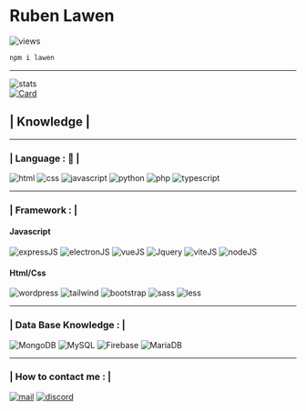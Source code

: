 # Ruben Lawen

![views](https://komarev.com/ghpvc/?username=RubenLawen)

```bash
npm i lawen
```

-----------------

![stats](https://github-readme-stats.vercel.app/api?username=RubenLawen&show_icons=true&theme=blueberry)
<br>
[![Card](https://github-readme-stats.vercel.app/api/pin/?username=RubenLawen&repo=Function-who-doesn-t-exist&theme=blueberry)](https://github.com/RubenLawen/Function-who-doesn-t-exist)

## | Knowledge |

-----------------

### | Language : 🧷 | 
![html](https://img.shields.io/badge/html5%20-%23E34F26.svg?&style=for-the-badge&logo=html5&logoColor=white, "Title")
![css](https://img.shields.io/badge/css3%20-%231572B6.svg?&style=for-the-badge&logo=css3&logoColor=white)
![javascript](https://img.shields.io/badge/javascript%20-%23323330.svg?&style=for-the-badge&logo=javascript&logoColor=%23F7DF1E)
![python](https://img.shields.io/badge/Python-3776AB?style=for-the-badge&logo=python&logoColor=white)
![php](https://img.shields.io/badge/php-%23777BB4.svg?style=for-the-badge&logo=php&logoColor=white)
![typescript](https://img.shields.io/badge/typescript-%23007ACC.svg?style=for-the-badge&logo=typescript&logoColor=white)

-----------------

### | Framework : |

#### Javascript
![expressJS](https://img.shields.io/badge/express.js-%23404d59.svg?style=for-the-badge&logo=express&logoColor=%2361DAFB)
![electronJS](https://img.shields.io/badge/Electron-0881d1?style=for-the-badge&logo=electron&logoColor=white)
![vueJS](https://img.shields.io/badge/vuejs-%2335495e.svg?style=for-the-badge&logo=vuedotjs&logoColor=%234FC08D)
![Jquery](https://img.shields.io/badge/jquery-%230769AD.svg?style=for-the-badge&logo=jquery&logoColor=whit)
![viteJS](https://img.shields.io/badge/vite-%23646CFF.svg?style=for-the-badge&logo=vite&logoColor=white)
![nodeJS](https://img.shields.io/badge/node.js-6DA55F?style=for-the-badge&logo=node.js&logoColor=white)

#### Html/Css
![wordpress](https://img.shields.io/badge/WordPress-%23117AC9.svg?style=for-the-badge&logo=WordPress&logoColor=white)
![tailwind](https://img.shields.io/badge/tailwindcss-%2338B2AC.svg?style=for-the-badge&logo=tailwind-css&logoColor=white)
![bootstrap](https://img.shields.io/badge/bootstrap-%23563D7C.svg?style=for-the-badge&logo=bootstrap&logoColor=white)
![sass](https://img.shields.io/badge/SASS-hotpink.svg?style=for-the-badge&logo=SASS&logoColor=white)
![less](https://img.shields.io/badge/less-2B4C80?style=for-the-badge&logo=less&logoColor=white)

-----------------

### | Data Base Knowledge : |
![MongoDB](https://img.shields.io/badge/MongoDB-%234ea94b.svg?style=for-the-badge&logo=mongodb&logoColor=white)
![MySQL](https://img.shields.io/badge/MySQL-00000F?style=for-the-badge&logo=mysql&logoColor=white)
![Firebase](https://img.shields.io/badge/Firebase-039BE5?style=for-the-badge&logo=Firebase&logoColor=white)
![MariaDB](https://img.shields.io/badge/MariaDB-003545?style=for-the-badge&logo=mariadb&logoColor=white)

-----------------

### | How to contact me : |

<a href="mailto:lawenearly@gmail.com"><img src="https://img.shields.io/badge/Gmail-D14836?style=for-the-badge&logo=gmail&logoColor=white" alt="mail"/></a>
<a href="https://discord.com/users/705216895346802779"><img src="https://img.shields.io/badge/Discord-7289DA?style=for-the-badge&logo=discord&logoColor=white" alt="discord"/></a>
